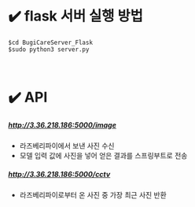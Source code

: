 # ✔️ flask 서버 실행 방법

```shell
$cd BugiCareServer_Flask
$sudo python3 server.py
```

</br>

# ✔️ API

##### http://3.36.218.186:5000/image

- 라즈베리파이에서 보낸 사진 수신
- 모델 입력 값에 사진을 넣어 얻은 결과를 스프링부트로 전송

##### http://3.36.218.186:5000/cctv

- 라즈베리파이로부터 온 사진 중 가장 최근 사진 반환
